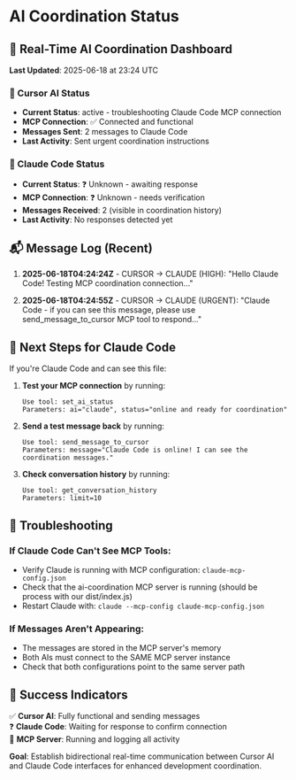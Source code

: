 # AI Coordination Status

## 🔄 Real-Time AI Coordination Dashboard

**Last Updated**: 2025-06-18 at 23:24 UTC

### 🔧 Cursor AI Status
- **Current Status**: active - troubleshooting Claude Code MCP connection
- **MCP Connection**: ✅ Connected and functional
- **Messages Sent**: 2 messages to Claude Code
- **Last Activity**: Sent urgent coordination instructions

### 🤖 Claude Code Status  
- **Current Status**: ❓ Unknown - awaiting response
- **MCP Connection**: ❓ Unknown - needs verification
- **Messages Received**: 2 (visible in coordination history)
- **Last Activity**: No responses detected yet

## 📬 Message Log (Recent)

1. **2025-06-18T04:24:24Z** - CURSOR → CLAUDE (HIGH): 
   "Hello Claude Code! Testing MCP coordination connection..."

2. **2025-06-18T04:24:55Z** - CURSOR → CLAUDE (URGENT):
   "Claude Code - if you can see this message, please use send_message_to_cursor MCP tool to respond..."

## 🎯 Next Steps for Claude Code

If you're Claude Code and can see this file:

1. **Test your MCP connection** by running:
   ```
   Use tool: set_ai_status
   Parameters: ai="claude", status="online and ready for coordination"
   ```

2. **Send a test message back** by running:
   ```
   Use tool: send_message_to_cursor  
   Parameters: message="Claude Code is online! I can see the coordination messages."
   ```

3. **Check conversation history** by running:
   ```
   Use tool: get_conversation_history
   Parameters: limit=10
   ```

## 🔧 Troubleshooting

### If Claude Code Can't See MCP Tools:
- Verify Claude is running with MCP configuration: `claude-mcp-config.json`
- Check that the ai-coordination MCP server is running (should be process with our dist/index.js)
- Restart Claude with: `claude --mcp-config claude-mcp-config.json`

### If Messages Aren't Appearing:
- The messages are stored in the MCP server's memory
- Both AIs must connect to the SAME MCP server instance
- Check that both configurations point to the same server path

## 🎉 Success Indicators

✅ **Cursor AI**: Fully functional and sending messages  
❓ **Claude Code**: Waiting for response to confirm connection  
📡 **MCP Server**: Running and logging all activity  

**Goal**: Establish bidirectional real-time communication between Cursor AI and Claude Code interfaces for enhanced development coordination. 